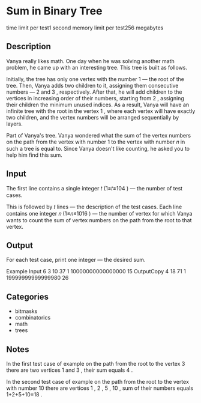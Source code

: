 # Sum in Binary Tree

time limit per test1 second
memory limit per test256 megabytes

## Description

Vanya really likes math. One day when he was solving another math problem, he came up with an interesting tree. This tree is built as follows.

Initially, the tree has only one vertex with the number 1
 — the root of the tree. Then, Vanya adds two children to it, assigning them consecutive numbers — 2
 and 3
, respectively. After that, he will add children to the vertices in increasing order of their numbers, starting from 2
, assigning their children the minimum unused indices. As a result, Vanya will have an infinite tree with the root in the vertex 1
, where each vertex will have exactly two children, and the vertex numbers will be arranged sequentially by layers.

Part of Vanya's tree.
Vanya wondered what the sum of the vertex numbers on the path from the vertex with number 1
 to the vertex with number 𝑛
 in such a tree is equal to. Since Vanya doesn't like counting, he asked you to help him find this sum.

## Input

The first line contains a single integer 𝑡
 (1≤𝑡≤104
) — the number of test cases.

This is followed by 𝑡
 lines — the description of the test cases. Each line contains one integer 𝑛
 (1≤𝑛≤1016
) — the number of vertex for which Vanya wants to count the sum of vertex numbers on the path from the root to that vertex.


## Output

For each test case, print one integer — the desired sum.

Example
Input
6
3
10
37
1
10000000000000000
15
OutputCopy
4
18
71
1
19999999999999980
26

## Categories

- bitmasks
- combinatorics
- math
- trees 

## Notes

In the first test case of example on the path from the root to the vertex 3
 there are two vertices 1
 and 3
, their sum equals 4
.

In the second test case of example on the path from the root to the vertex with number 10
 there are vertices 1
, 2
, 5
, 10
, sum of their numbers equals 1+2+5+10=18
.



